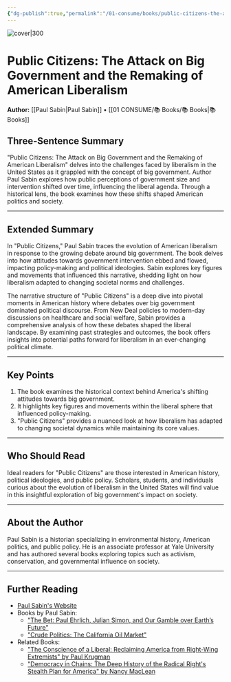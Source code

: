 ```yaml
---
{"dg-publish":true,"permalink":"/01-consume/books/public-citizens-the-attack-on-big-government-and-the-remaking-of-american-liberalism/","title":"Public Citizens: The Attack on Big Government and the Remaking of American Liberalism","tags":["liberalism","big-government","abundance"]}
---
```



![cover|300](https://m.media-amazon.com/images/I/61jCwuyOwRL.jpg)


# Public Citizens: The Attack on Big Government and the Remaking of American Liberalism
**Author:** [[Paul Sabin\|Paul Sabin]] • [[01 CONSUME/📚 Books/📚 Books\|📚 Books]]
## Three-Sentence Summary
"Public Citizens: The Attack on Big Government and the Remaking of American Liberalism" delves into the challenges faced by liberalism in the United States as it grappled with the concept of big government. Author Paul Sabin explores how public perceptions of government size and intervention shifted over time, influencing the liberal agenda. Through a historical lens, the book examines how these shifts shaped American politics and society.

---

## Extended Summary
In "Public Citizens," Paul Sabin traces the evolution of American liberalism in response to the growing debate around big government. The book delves into how attitudes towards government intervention ebbed and flowed, impacting policy-making and political ideologies. Sabin explores key figures and movements that influenced this narrative, shedding light on how liberalism adapted to changing societal norms and challenges.

The narrative structure of "Public Citizens" is a deep dive into pivotal moments in American history where debates over big government dominated political discourse. From New Deal policies to modern-day discussions on healthcare and social welfare, Sabin provides a comprehensive analysis of how these debates shaped the liberal landscape. By examining past strategies and outcomes, the book offers insights into potential paths forward for liberalism in an ever-changing political climate.

---

## Key Points
1. The book examines the historical context behind America's shifting attitudes towards big government.
2. It highlights key figures and movements within the liberal sphere that influenced policy-making.
3. "Public Citizens" provides a nuanced look at how liberalism has adapted to changing societal dynamics while maintaining its core values.

---

## Who Should Read
Ideal readers for "Public Citizens" are those interested in American history, political ideologies, and public policy. Scholars, students, and individuals curious about the evolution of liberalism in the United States will find value in this insightful exploration of big government's impact on society.

---

## About the Author
Paul Sabin is a historian specializing in environmental history, American politics, and public policy. He is an associate professor at Yale University and has authored several books exploring topics such as activism, conservation, and governmental influence on society.

---

## Further Reading
- [Paul Sabin's Website](https://history.yale.edu/people/paul-sabin)
- Books by Paul Sabin:
  - ["The Bet: Paul Ehrlich, Julian Simon, and Our Gamble over Earth’s Future"](https://www.amazon.com/Bet-Paul-Ehrlich-Julian-Gamble/dp/0300206427)
  - ["Crude Politics: The California Oil Market"](https://www.amazon.com/Crude-Politics-California-Environmental-History-ebook/dp/B00DW8VYJU)
- Related Books:
  - ["The Conscience of a Liberal: Reclaiming America from Right-Wing Extremists" by Paul Krugman](https://www.amazon.com/Conscience-Liberal-Reclaiming-America-Extremists/dp/0393333131)
  - ["Democracy in Chains: The Deep History of the Radical Right's Stealth Plan for America" by Nancy MacLean](https://www.amazon.com/Democracy-Chains-History-Radical-Stealth/dp/1101980966)